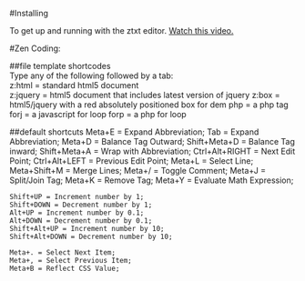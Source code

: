 #Installing

To get up and running with the ztxt editor. 
[Watch this video.](http://zreference.com/ztxt-code-editor/)  

#Zen Coding:

##file template shortcodes  
Type any of the following followed by a tab:  
    z:html = standard html5 document  
    z:jquery = html5 document that includes latest version of jquery
    z:box = html5/jquery with a red absolutely positioned box for dem
    php = a php tag
    forj = a javascript for loop
    forp = a php for loop


##default shortcuts
    Meta+E = Expand Abbreviation;
    Tab = Expand Abbreviation;
    Meta+D = Balance Tag Outward;
    Shift+Meta+D = Balance Tag inward;
    Shift+Meta+A = Wrap with Abbreviation;
    Ctrl+Alt+RIGHT = Next Edit Point;
    Ctrl+Alt+LEFT = Previous Edit Point;
    Meta+L = Select Line;
    Meta+Shift+M = Merge Lines;
    Meta+/ = Toggle Comment;
    Meta+J = Split/Join Tag;
    Meta+K = Remove Tag;
    Meta+Y = Evaluate Math Expression;

    Shift+UP = Increment number by 1;
    Shift+DOWN = Decrement number by 1;
    Alt+UP = Increment number by 0.1;
    Alt+DOWN = Decrement number by 0.1;
    Shift+Alt+UP = Increment number by 10;
    Shift+Alt+DOWN = Decrement number by 10;

    Meta+. = Select Next Item;
    Meta+, = Select Previous Item;
    Meta+B = Reflect CSS Value;

